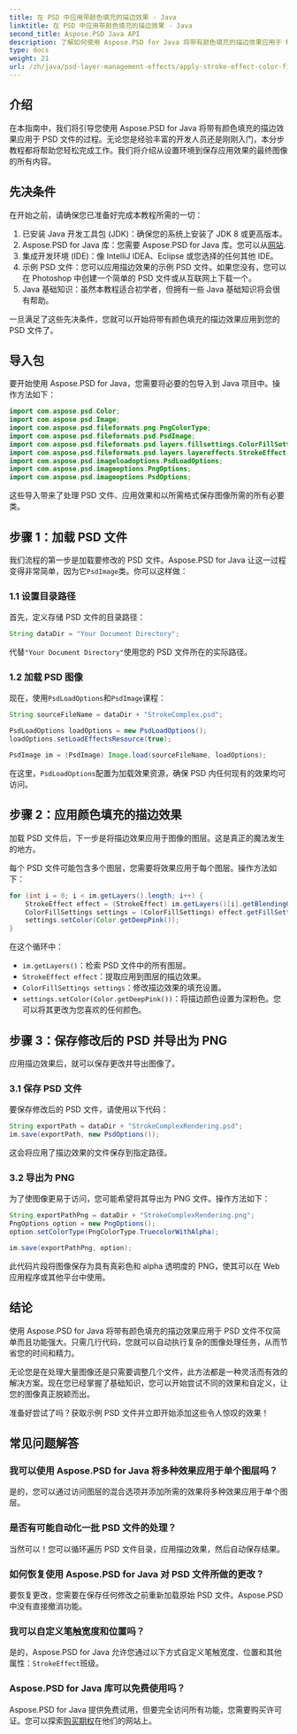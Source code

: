 ```yaml
---
title: 在 PSD 中应用带颜色填充的描边效果 - Java
linktitle: 在 PSD 中应用带颜色填充的描边效果 - Java
second_title: Aspose.PSD Java API
description: 了解如何使用 Aspose.PSD for Java 将带有颜色填充的描边效果应用于 PSD 文件。按照此分步指南轻松增强图像。
type: docs
weight: 21
url: /zh/java/psd-layer-management-effects/apply-stroke-effect-color-fill-psd/
---
```

## 介绍

在本指南中，我们将引导您使用 Aspose.PSD for Java 将带有颜色填充的描边效果应用于 PSD 文件的过程。无论您是经验丰富的开发人员还是刚刚入门，本分步教程都将帮助您轻松完成工作。我们将介绍从设置环境到保存应用效果的最终图像的所有内容。

## 先决条件

在开始之前，请确保您已准备好完成本教程所需的一切：

1. 已安装 Java 开发工具包 (JDK)：确保您的系统上安装了 JDK 8 或更高版本。
2.  Aspose.PSD for Java 库：您需要 Aspose.PSD for Java 库。您可以从[网站](https://releases.aspose.com/psd/java/).
3. 集成开发环境 (IDE)：像 IntelliJ IDEA、Eclipse 或您选择的任何其他 IDE。
4. 示例 PSD 文件：您可以应用描边效果的示例 PSD 文件。如果您没有，您可以在 Photoshop 中创建一个简单的 PSD 文件或从互联网上下载一个。
5. Java 基础知识：虽然本教程适合初学者，但拥有一些 Java 基础知识将会很有帮助。

一旦满足了这些先决条件，您就可以开始将带有颜色填充的描边效果应用到您的 PSD 文件了。

## 导入包

要开始使用 Aspose.PSD for Java，您需要将必要的包导入到 Java 项目中。操作方法如下：

```java
import com.aspose.psd.Color;
import com.aspose.psd.Image;
import com.aspose.psd.fileformats.png.PngColorType;
import com.aspose.psd.fileformats.psd.PsdImage;
import com.aspose.psd.fileformats.psd.layers.fillsettings.ColorFillSettings;
import com.aspose.psd.fileformats.psd.layers.layereffects.StrokeEffect;
import com.aspose.psd.imageloadoptions.PsdLoadOptions;
import com.aspose.psd.imageoptions.PngOptions;
import com.aspose.psd.imageoptions.PsdOptions;
```

这些导入带来了处理 PSD 文件、应用效果和以所需格式保存图像所需的所有必要类。

## 步骤 1：加载 PSD 文件

我们流程的第一步是加载要修改的 PSD 文件。Aspose.PSD for Java 让这一过程变得非常简单，因为它`PsdImage`类。你可以这样做：

### 1.1 设置目录路径

首先，定义存储 PSD 文件的目录路径：

```java
String dataDir = "Your Document Directory";
```

代替`"Your Document Directory"`使用您的 PSD 文件所在的实际路径。

### 1.2 加载 PSD 图像

现在，使用`PsdLoadOptions`和`PsdImage`课程：

```java
String sourceFileName = dataDir + "StrokeComplex.psd";

PsdLoadOptions loadOptions = new PsdLoadOptions();
loadOptions.setLoadEffectsResource(true);

PsdImage im = (PsdImage) Image.load(sourceFileName, loadOptions);
```

在这里，`PsdLoadOptions`配置为加载效果资源，确保 PSD 内任何现有的效果均可访问。

## 步骤 2：应用颜色填充的描边效果

加载 PSD 文件后，下一步是将描边效果应用于图像的图层。这是真正的魔法发生的地方。

每个 PSD 文件可能包含多个图层，您需要将效果应用于每个图层。操作方法如下：

```java
for (int i = 0; i < im.getLayers().length; i++) {
    StrokeEffect effect = (StrokeEffect) im.getLayers()[i].getBlendingOptions().getEffects()[0];
    ColorFillSettings settings = (ColorFillSettings) effect.getFillSettings();
    settings.setColor(Color.getDeepPink());
}
```

在这个循环中：

- `im.getLayers()`：检索 PSD 文件中的所有图层。
- `StrokeEffect effect`：提取应用到图层的描边效果。
- `ColorFillSettings settings`：修改描边效果的填充设置。
- `settings.setColor(Color.getDeepPink())`：将描边颜色设置为深粉色。您可以将其更改为您喜欢的任何颜色。

## 步骤 3：保存修改后的 PSD 并导出为 PNG

应用描边效果后，就可以保存更改并导出图像了。

### 3.1 保存 PSD 文件

要保存修改后的 PSD 文件，请使用以下代码：

```java
String exportPath = dataDir + "StrokeComplexRendering.psd";
im.save(exportPath, new PsdOptions());
```

这会将应用了描边效果的文件保存到指定路径。

### 3.2 导出为 PNG

为了使图像更易于访问，您可能希望将其导出为 PNG 文件。操作方法如下：

```java
String exportPathPng = dataDir + "StrokeComplexRendering.png";
PngOptions option = new PngOptions();
option.setColorType(PngColorType.TruecolorWithAlpha);

im.save(exportPathPng, option);
```

此代码片段将图像保存为具有真彩色和 alpha 透明度的 PNG，使其可以在 Web 应用程序或其他平台中使用。

## 结论

使用 Aspose.PSD for Java 将带有颜色填充的描边效果应用于 PSD 文件不仅简单而且功能强大。只需几行代码，您就可以自动执行复杂的图像处理任务，从而节省您的时间和精力。

无论您是在处理大量图像还是只需要调整几个文件，此方法都是一种灵活而有效的解决方案。现在您已经掌握了基础知识，您可以开始尝试不同的效果和自定义，让您的图像真正脱颖而出。

准备好尝试了吗？获取示例 PSD 文件并立即开始添加这些令人惊叹的效果！

## 常见问题解答

### 我可以使用 Aspose.PSD for Java 将多种效果应用于单个图层吗？
是的，您可以通过访问图层的混合选项并添加所需的效果将多种效果应用于单个图层。

### 是否有可能自动化一批 PSD 文件的处理？
当然可以！您可以循环遍历 PSD 文件目录，应用描边效果，然后自动保存结果。

### 如何恢复使用 Aspose.PSD for Java 对 PSD 文件所做的更改？
要恢复更改，您需要在保存任何修改之前重新加载原始 PSD 文件。Aspose.PSD 中没有直接撤消功能。

### 我可以自定义笔触宽度和位置吗？
是的，Aspose.PSD for Java 允许您通过以下方式自定义笔触宽度、位置和其他属性：`StrokeEffect`班级。

### Aspose.PSD for Java 库可以免费使用吗？
 Aspose.PSD for Java 提供免费试用，但要完全访问所有功能，您需要购买许可证。您可以探索[购买期权](https://purchase.aspose.com/buy)在他们的网站上。